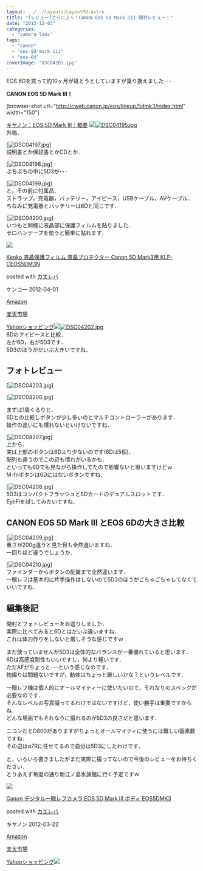 ```yaml
---
layout: ../../layouts/LayoutMd.astro
title: "[レビュー]さらに上へ！CANON EOS 5D Mark III 開封レビュー！"
date: "2013-12-03"
categories: 
  - "camera-lens"
tags: 
  - "canon"
  - "eos-5d-mark-iii"
  - "eos-6d"
coverImage: "DSC04203.jpg"
---
```


EOS 6Dを買って約10ヶ月が経とうとしていますが乗り換えました･･･

**CANON EOS 5D Mark III！**

\[browser-shot url="http://cweb.canon.jp/eos/lineup/5dmk3/index.html" width="150"\]

[キヤノン：EOS 5D Mark III｜概要](http://cweb.canon.jp/eos/lineup/5dmk3/index.html) [![](/archive/images/DSC04195.jpg)![DSC04195.jpg](/archive/images/11185638245_619885a3c8_b.jpg)](http://b.hatena.ne.jp/entry/http://cweb.canon.jp/eos/lineup/5dmk3/index.html)  
外箱．

[![DSC04197.jpg](/archive/images/11185690964_ea651f75e4_b.jpg)]  
説明書とか保証書とかCDとか．

[![DSC04198.jpg](/archive/images/11185693884_938516ea0d_b.jpg)]  
ぷちぷちの中に5D3が･･･

[![DSC04199.jpg](/archive/images/11185649575_a899f06348_b.jpg)]  
と，その前に付属品．  
ストラップ，充電器，バッテリー，アイピース，USBケーブル，AVケーブル．  
ちなみに充電器とバッテリーは6Dと同じです．

[![DSC04200.jpg](/archive/images/11185701424_590e0c19ae_b.jpg)]  
いつもと同様に液晶部に保護フィルムを貼りました．  
セロハンテープを使うと簡単に貼れます．

[![](/archive/images/51xJbUiClrL._SL160_.jpg)](https://www.amazon.co.jp/exec/obidos/ASIN/B007P1660A/mizuka123-22/ref=nosim/)

[Kenko 液晶保護フィルム 液晶プロテクター Canon 5D Mark3用 KLP-CEOS5DM3N](https://www.amazon.co.jp/exec/obidos/ASIN/B007P1660A/mizuka123-22/ref=nosim/)

posted with [カエレバ](http://kaereba.com)

ケンコー 2012-04-01

[Amazon](http://www.amazon.co.jp/gp/search?keywords=Canon%20EOS&__mk_ja_JP=%83J%83%5E%83J%83i&tag=mizuka123-22 "アマゾン")

[楽天市場](http://hb.afl.rakuten.co.jp/hgc/032b53ee.4b34c5ee.0f4a541e.f440145e/?pc=http%3A%2F%2Fsearch.rakuten.co.jp%2Fsearch%2Fmall%2FCanon%2520EOS%2F-%2Ff.1-p.1-s.1-sf.0-st.A-v.2%3Fx%3D0%26scid%3Daf_ich_link_urltxt%26m%3Dhttp%3A%2F%2Fm.rakuten.co.jp%2F "楽天市場")

[Yahooショッピング![](/archive/images/DSC04202.jpg)![DSC04202.jpg](/archive/images/11185655675_98422be9cd_b.jpg)](//ck.jp.ap.valuecommerce.com/servlet/referral?sid=3066752&pid=881990642&vc_url=http%3A%2F%2Fshopping.search.yahoo.co.jp%2Fsearch%3FuIv%3Don%26ei%3DUTF-8%26tab_ex%3Dcommerce%26slider%3D0%26va%3DCanon%2520EOS "Yahooショッピング")  
6Dのアイピースと比較．  
左が6D，右が5D3です．  
5D3のほうがだいぶ大きいですね．

## フォトレビュー

[![DSC04203.jpg](/archive/images/11185811213_0202b685c5_b.jpg)]

  
[![DSC04206.jpg](/archive/images/11185667585_9b4656d25a_b.jpg)]  
  
まずは1周ぐるりと．  
6Dとの比較しボタンが少し多いのとマルチコントローラーがあります．  
操作の違いにも慣れないといけないですね．

[![DSC04207.jpg](/archive/images/11185823263_e331717ae9_b.jpg)]  
上から．  
実は上部のボタンは6Dより少ないのです(6Dは5個)．  
配列も違うのでこの辺も慣れがいるかも．  
といっても6Dでも見ながら操作してたので影響ないと思いますけどｗ  
M-fnボタンは6Dにはないボタンですね．

[![DSC04208.jpg](/archive/images/11185719684_e91624d0cf_b.jpg)]  
5D3はコンパクトフラッシュとSDカードのデュアルスロットです．  
EyeFiを試してみたいですね．

## CANON EOS 5D Mark III とEOS 6Dの大きさ比較

[![DSC04209.jpg](/archive/images/11185722154_62caba8e33_b.jpg)]  
重さが200g違うと見た目も全然違いますね．  
一回りほど違うでしょうか．

[![DSC04210.jpg](/archive/images/11185718696_5be3279180_b.jpg)]  
ファインダーからボタンの配置まで全然違います．  
一眼レフは基本的に片手操作はしないので5D3のほうがごちゃごちゃしてなくていいですね．

## 編集後記

開封とフォトレビューをお送りしました．  
実際に比べてみると6Dとはだいぶ違いますね．  
これは体力作りをしないと厳しそうな感じですｗ

まだ使っていませんが5D3は全体的なバランスが一番優れていると思います．  
6Dは高感度耐性もいいですし，何より軽いです．  
ただAFがちょっと･･･という感じなのです．  
物撮りは問題ないですが，動体はちょっと厳しいかな？というレベルです．

一眼レフ機は個人的にオールマイティーに使いたいので，それなりのスペックが必要なのです．  
そんなレベルの写真撮ってるわけではないですけど，使い勝手は重要ですからね．  
どんな場面でもそれなりに撮れるのが5D3の良さだと思います．

ニコンだとD800がありますがちょっとオールマイティに使うには難しい画素数ですね．  
その辺はα7Rに任せてるので自分は5D3にしたわけです．

と，いろいろ書きましたがまだ実際に撮ってないので今後のレビューをお待ちください．  
とりあえず毎度の通り新江ノ島水族館に行く予定ですｗ

[![](/archive/images/41pReGl7PNL._SL160_.jpg)](https://www.amazon.co.jp/exec/obidos/ASIN/B007G3SSP8/mizuka123-22/ref=nosim/)

[Canon デジタル一眼レフカメラ EOS 5D Mark III ボディ EOS5DMK3](https://www.amazon.co.jp/exec/obidos/ASIN/B007G3SSP8/mizuka123-22/ref=nosim/)

posted with [カエレバ](http://kaereba.com)

キヤノン 2012-03-22

[Amazon](http://www.amazon.co.jp/gp/search?keywords=EOS5DMK3&__mk_ja_JP=%83J%83%5E%83J%83i&tag=mizuka123-22 "アマゾン")

[楽天市場](http://hb.afl.rakuten.co.jp/hgc/032b53ee.4b34c5ee.0f4a541e.f440145e/?pc=http%3A%2F%2Fsearch.rakuten.co.jp%2Fsearch%2Fmall%2FEOS5DMK3%2F-%2Ff.1-p.1-s.1-sf.0-st.A-v.2%3Fx%3D0%26scid%3Daf_ich_link_urltxt%26m%3Dhttp%3A%2F%2Fm.rakuten.co.jp%2F "楽天市場")

[Yahooショッピング![](//ad.jp.ap.valuecommerce.com/servlet/gifbanner?sid=3066752&pid=881990642)](//ck.jp.ap.valuecommerce.com/servlet/referral?sid=3066752&pid=881990642&vc_url=http%3A%2F%2Fshopping.search.yahoo.co.jp%2Fsearch%3FuIv%3Don%26ei%3DUTF-8%26tab_ex%3Dcommerce%26slider%3D0%26va%3DEOS5DMK3 "Yahooショッピング")
